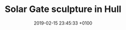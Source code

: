 ---
layout: post
title:  "Solar Gate sculpture in Hull"
description: "Futuristic Solar Gate sculpture in the city of Hull changes as the sun moves through the day"
date:   2019-02-15 23:45:33 +0100
categories: hull solar-gate
introduction: This 10 metre foot tall sculpture is made out of stainless steel. The ambitious sculpture will be complemented by 16 plates which reflect light onto the main work and bring it to life differently at different times.
h2-1: Solar Gate sculpture
image1: https://res.cloudinary.com/dtn9ari2r/image/upload/v1541622046/blog/IMG_1107.jpg
alt-image1: Solar Gate sculpture in Hull
text1: Another view of the towering sculpture.
h2-2: Stainless steel engineering and beauty
image2: https://res.cloudinary.com/dtn9ari2r/image/upload/v1541622046/blog/20180125_144804670_iOS.jpg
alt-image2: Solar Gate sculpture in Hull
text2: The work will appear differently as light conditions change during the day.
---